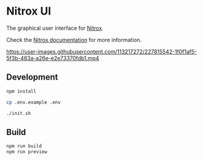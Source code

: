 # Nitrox UI

The graphical user interface for [Nitrox](https://github.com/icebaker/nitrox).

Check the [Nitrox documentation](https://icebaker.github.io/nitrox) for more information.

https://user-images.githubusercontent.com/113217272/227815542-1f0f1af5-5f3b-483a-a26e-e2e73370fdb1.mp4

## Development

```bash
npm install

cp .env.example .env

./init.sh
```

## Build

```bash
npm run build
npm run preview
```
